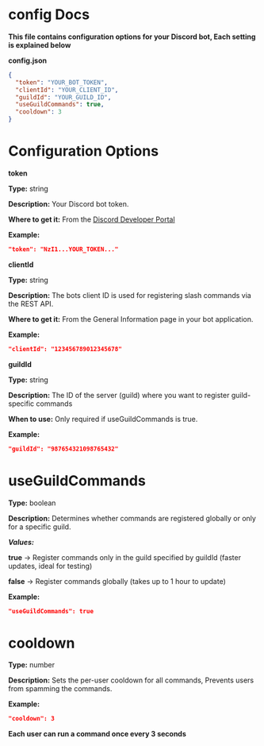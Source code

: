 # config Docs

**This file contains configuration options for your Discord bot, Each setting is explained below**

**config.json**

```json
{
  "token": "YOUR_BOT_TOKEN",
  "clientId": "YOUR_CLIENT_ID",
  "guildId": "YOUR_GUILD_ID",
  "useGuildCommands": true,
  "cooldown": 3
}
```

# Configuration Options

**token**

**Type:** string

**Description:** Your Discord bot token.

**Where to get it:** From the [Discord Developer Portal](https://discord.com/developers/applications)

**Example:**

```json
"token": "NzI1...YOUR_TOKEN..."
```



**clientId**

**Type:** string

**Description:** The bots client ID is used for registering slash commands via the REST API.

**Where to get it:** From the General Information page in your bot application.

**Example:**

```json
"clientId": "123456789012345678"
```



**guildId**

**Type:** string

**Description:** The ID of the server (guild) where you want to register guild-specific commands

**When to use:** Only required if useGuildCommands is true.

**Example:**

```json
"guildId": "987654321098765432"
```



# useGuildCommands

**Type:** boolean

**Description:** Determines whether commands are registered globally or only for a specific guild.

***Values:***

**true** → Register commands only in the guild specified by guildId (faster updates, ideal for testing)

**false** → Register commands globally (takes up to 1 hour to update)


**Example:**

```json
"useGuildCommands": true
```


# cooldown

**Type:** number

**Description:** Sets the per-user cooldown for all commands, Prevents users from spamming the commands.

**Example:**
```json
"cooldown": 3
```
**Each user can run a command once every 3 seconds**

